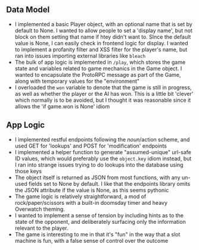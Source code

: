 ## Data Model
- I implemented a basic Player object, with an optional name that is set by default to None. I wanted to allow people to set a 'display name', but not block on them setting that name if htey didn't want to. SInce the default value is None, I can easily check in frontend logic for display. I wanted to implement a profanity filter and XSS filter for the player's name, but ran into issues importing external libraries like `bleach`
- The bulk of app logic is implemented in `/play`, which stores the game state and variables related to game mechanics in the Game object. I wanted to encapsulate the ProtoRPC message as part of the Game, along with temporary values for the "environment"
- I overloaded the `won` variable to denote that the game is still in progress, as well as whether the player or the AI has won. This is a little bit 'clever' which normally is to be avoided, but I thought it was reasonable since it allows the 'if game.won is None' idiom

## App Logic
- I implemented restful endpoints following the $noun/$action scheme, and used GET for 'lookups' and POST for 'modification' endpoints
- I implemented a helper function to generate "assumed-unique" url-safe ID values, which would preferably use the `object.key` idiom instead, but I ran into strange issues trying to do lookups into the database using those keys
- The object itself is returned as JSON from most functions, with any un-used fields set to None by default. I like that the endpoints library omits the JSON attribute if the value is None, as this seems pythonic
- The game logic is relatively straightforward, a mod of rock/paper/scissors with a built-in doomsday timer and heavy Overwatch theming.
- I wanted to implement a sense of tension by including hints as to the state of the opponent, and deliberately surfacing only the information relevant to the player.
- The game is interesting to me in that it's "fun" in the way that a slot machine is fun, with a false sense of control over the outcome